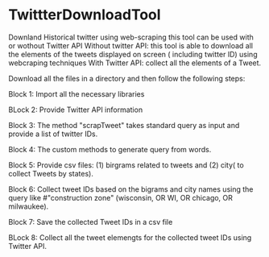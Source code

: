 # TwittterDownloadTool
Downland Historical twitter using web-scraping
this tool can be used with or wothout Twitter API
Without twitter API: this tool is able to download all the elements of the tweets displayed on screen ( including twitter ID) using webcraping techniques
With Twitter API: collect all the elements of a Tweet.

Download all the files in a directory and then follow the following steps:

Block 1: Import all the necessary libraries

BLock 2: Provide Twitter API information

Block 3: The method "scrapTweet" takes standard query as input and provide a list of twitter IDs.

Block 4: The custom methods to generate query from words.

Block 5: Provide csv files: (1) birgrams related to tweets and (2) city( to collect Tweets by states).

Block 6: Collect tweet IDs based on the bigrams and city names using the query like     #"construction zone" (wisconsin, OR WI, OR chicago, OR milwaukee).

Block 7: Save the collected Tweet IDs in a csv file

BLock 8: Collect all the tweet elemengts for the collected tweet IDs using Twitter API.
